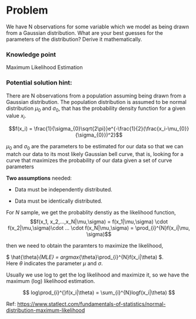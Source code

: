 # Problem

We have N observations for some variable which we model as being drawn from a Gaussian distribution. What are your best guesses for the parameters of the distribution? Derive it mathematically.


### Knowledge point

Maximum Likelihood Estimation


### Potential solution hint:

There are N observations from a population assuming being drawn from a Gaussian distribution. The population distribution is assumed to be normal distribution $\mu_0$ and $\sigma_0$, that has the probability density function for a given value $x_i$.

$$f(x_i) = \frac{1}{\sigma_{0}\sqrt{2\pi}}e^{-\frac{1}{2}(\frac{x_i-\mu_{0}}{\sigma_{0}})^2}$$

$\mu_0$ and $\sigma_0$ are the parameters to be estimated for our data so that we can match our data to its most likely Gaussian bell curve, that is, looking for a curve that maximizes the probability of our data given a set of curve parameters


**Two assumptions** needed: 

* Data must be independently distributed.

* Data must be identically distributed.


For $N$ sample, we get the probablity denstiy as the likelihood function, 
$$f(x_1, x_2,...,x_N|\mu,\sigma) = f(x_1|\mu,\sigma) \cdot f(x_2|\mu,\sigma)\cdot ... \cdot f(x_N|\mu,\sigma) = \prod_{i}^{N}f(x_i|\mu, \sigma)$$

then we need to obtain the paramters to maximize the likelihood,

$ \hat{\theta}_{MLE} = argmax_{\theta}\prod_{i}^{N}f(x_i|\theta) $.  
Here $\theta$ indicates the parameter $\mu$ and $\sigma$.

Usually we use log to get the log likelihood and maximize it, so we have the maximum (log) likelihood estimation.

$$ log\prod_{i}^{}f(x_i|\theta) = \sum_{i}^{N}logf(x_i|\theta) $$

Ref: https://www.statlect.com/fundamentals-of-statistics/normal-distribution-maximum-likelihood
